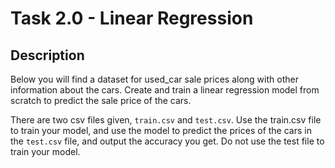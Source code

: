 # Task 2.0 - Linear Regression

## Description

Below you will find a dataset for used_car sale prices along with other information about the cars. 
Create and train a linear regression model from scratch to predict the sale price of the cars.

There are two csv files given, `train.csv` and `test.csv`. Use the train.csv file to train your model, and use the model to predict the prices of the cars in the `test.csv` file, and output the accuracy you get. Do not use the test file to train your model. 
